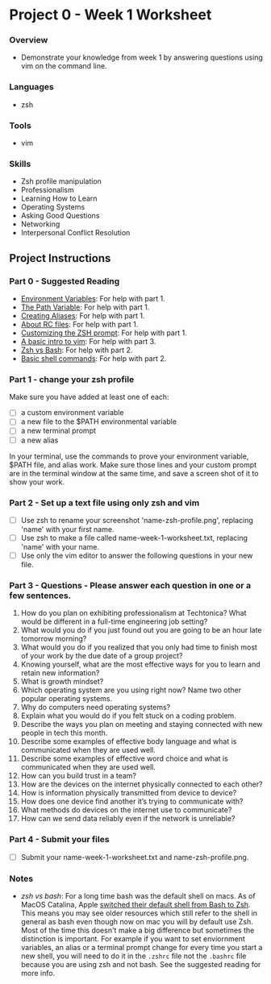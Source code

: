 # Project 0 - Week 1 Worksheet

### Overview

- Demonstrate your knowledge from week 1 by answering questions using vim on the command line.

### Languages

- zsh

### Tools

- vim

### Skills

- Zsh profile manipulation
- Professionalism
- Learning How to Learn
- Operating Systems
- Asking Good Questions
- Networking
- Interpersonal Conflict Resolution

## Project Instructions

### Part 0 - Suggested Reading

- [Environment Variables](https://linuxhint.com/set-environment-variable-zsh/): For help with part 1.
- [The Path Variable](https://janelbrandon.medium.com/understanding-the-path-variable-6eae0936e976): For help with part 1.
- [Creating Aliases](https://www.tecmint.com/create-alias-in-linux/): For help with part 1.
- [About RC files](https://www.baeldung.com/linux/rc-files): For help with part 1.
- [Customizing the ZSH prompt](https://linuxhint.com/change-zsh-prompt-name/): For help with part 1.
- [A basic intro to vim](https://linuxfoundation.org/blog/classic-sysadmin-vim-101-a-beginners-guide-to-vim/): For help with part 3.
- [Zsh vs Bash](https://www.educba.com/zsh-vs-bash/): For help with part 2.
- [Basic shell commands](https://www.geeksforgeeks.org/basic-shell-commands-in-linux/): For help with part 2.

### Part 1 - change your zsh profile

Make sure you have added at least one of each:

- [ ] a custom environment variable
- [ ] a new file to the \$PATH environmental variable
- [ ] a new terminal prompt
- [ ] a new alias

In your terminal, use the commands to prove your environment variable, \$PATH file, and alias work. Make sure those lines and your custom prompt are in the terminal window at the same time, and save a screen shot of it to show your work.

### Part 2 - Set up a text file using only zsh and vim

- [ ] Use zsh to rename your screenshot 'name-zsh-profile.png', replacing 'name' with your first name.
- [ ] Use zsh to make a file called name-week-1-worksheet.txt, replacing 'name' with your name.
- [ ] Use only the vim editor to answer the following questions in your new file.

### Part 3 - Questions - Please answer each question in one or a few sentences.

1. How do you plan on exhibiting professionalism at Techtonica? What would be different in a full-time engineering job setting?
1. What would you do if you just found out you are going to be an hour late tomorrow morning?
1. What would you do if you realized that you only had time to finish most of your work by the due date of a group project?
1. Knowing yourself, what are the most effective ways for you to learn and retain new information?
1. What is growth mindset?
1. Which operating system are you using right now? Name two other popular operating systems.
1. Why do computers need operating systems?
1. Explain what you would do if you felt stuck on a coding problem.
1. Describe the ways you plan on meeting and staying connected with new people in tech this month.
1. Describe some examples of effective body language and what is communicated when they are used well.
1. Describe some examples of effective word choice and what is communicated when they are used well.
1. How can you build trust in a team?
1. How are the devices on the internet physically connected to each other?
1. How is information physically transmitted from device to device?
1. How does one device find another it’s trying to communicate with?
1. What methods do devices on the internet use to communicate?
1. How can we send data reliably even if the network is unreliable?

### Part 4 - Submit your files

- [ ] Submit your name-week-1-worksheet.txt and name-zsh-profile.png.

### Notes

- *zsh vs bash*: For a long time bash was the default shell on macs. As of
  MacOS Catalina, Apple [switched their default shell from Bash to
Zsh](https://eshop.macsales.com/blog/56921-moving-from-bash-to-zsh-terminal-changes-in-macos-catalina/).
This means you may see older resources which still refer to the shell in
general as bash even though now on mac you will by default use Zsh. Most of the
time this doesn't make a big difference but sometimes the distinction is
important. For example if you want to set enviornment variables, an alias or a
terminal prompt change for every time you start a new shell, you will need to
do it in the `.zshrc` file not the `.bashrc` file because you are using zsh and
not bash. See the suggested reading for more info.
